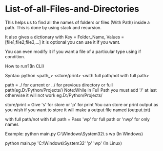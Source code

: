 # List-of-all-Files-and-Directories
This helps us to find all the names of folders or files (With Path) inside a path.
This is done by using stack and recursion.

It also gives a dictionary with Key = Folder_Name, Values =[file1,file2,file3,...] it is optional you can use it if you want.

You can even modify it if you want a file of a particular type using if condition.


How to run?(In CLI)

Syntax:
python <path_> <store/print> <with full path/not with full path>

path = ./ for current or ../ for previous directory or full path(eg.D:/Python/Projects/)
Note:While in Full Path you must add '/' at last otherwise it will not work eg.D:/Python/Projects/

store/print = Give 's' for store or 'p' for print
You can store or print output as you wish if you want to store it will make a output file named (output.txt)

with full path/not with full path = Pass 'wp' for full path or 'nwp' for only names

Example:
python main.py C:\Windows\System32\ s wp (In Windows)

python main.py 'C:\Windows\System32\' 'p' 'wp' (In Linux)
